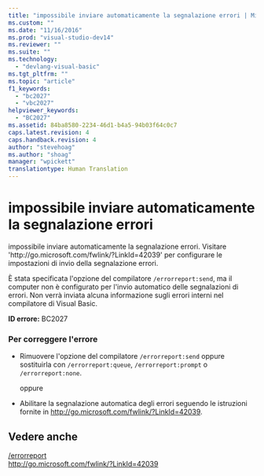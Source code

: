 ```yaml
---
title: "impossibile inviare automaticamente la segnalazione errori | Microsoft Docs"
ms.custom: ""
ms.date: "11/16/2016"
ms.prod: "visual-studio-dev14"
ms.reviewer: ""
ms.suite: ""
ms.technology: 
  - "devlang-visual-basic"
ms.tgt_pltfrm: ""
ms.topic: "article"
f1_keywords: 
  - "bc2027"
  - "vbc2027"
helpviewer_keywords: 
  - "BC2027"
ms.assetid: 84ba8580-2234-46d1-b4a5-94b03f64c0c7
caps.latest.revision: 4
caps.handback.revision: 4
author: "stevehoag"
ms.author: "shoag"
manager: "wpickett"
translationtype: Human Translation
---
```

# impossibile inviare automaticamente la segnalazione errori
impossibile inviare automaticamente la segnalazione errori. Visitare 'http:\/\/go.microsoft.com\/fwlink\/?LinkId\=42039' per configurare le impostazioni di invio della segnalazione errori.  
  
 È stata specificata l'opzione del compilatore `/errorreport:send`, ma il computer non è configurato per l'invio automatico delle segnalazioni di errori. Non verrà inviata alcuna informazione sugli errori interni nel compilatore di Visual Basic.  
  
 **ID errore:** BC2027  
  
### Per correggere l'errore  
  
-   Rimuovere l'opzione del compilatore `/errorreport:send` oppure sostituirla con `/errorreport:queue`, `/errorreport:prompt` o `/errorreport:none`.  
  
     oppure  
  
-   Abilitare la segnalazione automatica degli errori seguendo le istruzioni fornite in [http:\/\/go.microsoft.com\/fwlink\/?LinkId\=42039](http://go.microsoft.com/fwlink/?LinkId=42039).  
  
## Vedere anche  
 [\/errorreport](../../visual-basic/reference/command-line-compiler/errorreport.md)   
 [http:\/\/go.microsoft.com\/fwlink\/?LinkId\=42039](http://go.microsoft.com/fwlink/?LinkId=42039)